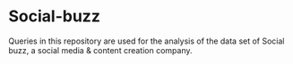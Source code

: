 # Social-buzz
Queries in this repository are used for the analysis of the data set of Social buzz, a social media &amp; content creation company.
